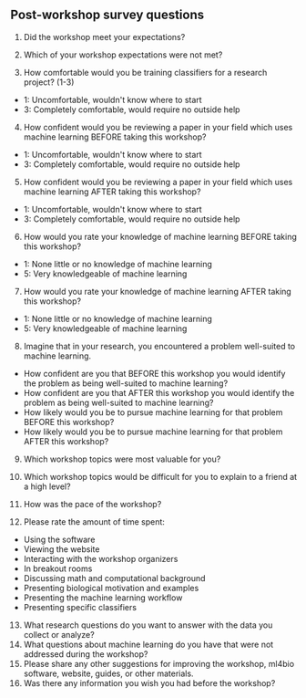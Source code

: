 ## Post-workshop survey questions

1. Did the workshop meet your expectations?
2. Which of your workshop expectations were not met?

3. How comfortable would you be training classifiers for a research project? (1-3)
- 1: Uncomfortable, wouldn't know where to start
- 3: Completely comfortable, would require no outside help
    
4. How confident would you be reviewing a paper in your field which uses machine learning BEFORE taking this workshop?
- 1: Uncomfortable, wouldn't know where to start
- 3: Completely comfortable, would require no outside help

5. How confident would you be reviewing a paper in your field which uses machine learning AFTER taking this workshop?
- 1: Uncomfortable, wouldn't know where to start
- 3: Completely comfortable, would require no outside help
	
6. How would you rate your knowledge of machine learning BEFORE taking this workshop?
- 1: None little or no knowledge of machine learning
- 5: Very knowledgeable of machine learning

7. How would you rate your knowledge of machine learning AFTER taking this workshop?
- 1: None little or no knowledge of machine learning
- 5: Very knowledgeable of machine learning

8. Imagine that in your research, you encountered a problem well-suited to machine learning.
- How confident are you that BEFORE this workshop you would identify the problem as being well-suited to machine learning?
- How confident are you that AFTER this workshop you would identify the problem as being well-suited to machine learning?
- How likely would you be to pursue machine learning for that problem BEFORE this workshop?
- How likely would you be to pursue machine learning for that problem AFTER this workshop?
	
9. Which workshop topics were most valuable for you?
10. Which workshop topics would be difficult for you to explain to a friend at a high level?
11. How was the pace of the workshop?
	
12. Please rate the amount of time spent:
- Using the software
- Viewing the website
- Interacting with the workshop organizers
- In breakout rooms
- Discussing math and computational background
- Presenting biological motivation and examples
- Presenting the machine learning workflow
- Presenting specific classifiers

13. What research questions do you want to answer with the data you collect or analyze?
14. What questions about machine learning do you have that were not addressed during the workshop?
15. Please share any other suggestions for improving the workshop, ml4bio software, website, guides, or other materials.
16. Was there any information you wish you had before the workshop?
